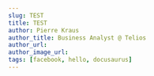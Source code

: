 ```yaml
---
slug: TEST
title: TEST
author: Pierre Kraus
author_title: Business Analyst @ Telios
author_url: 
author_image_url: 
tags: [facebook, hello, docusaurus]
---
```

